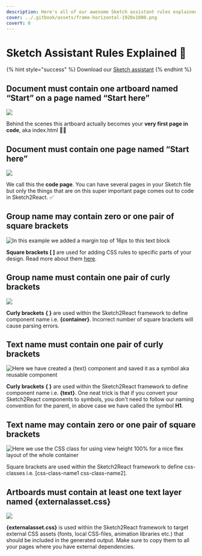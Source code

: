```yaml
---
description: Here's all of our awesome Sketch assistant rules explained. For normal humans.
cover: ../.gitbook/assets/frame-horizontal-1920x1080.png
coverY: 0
---
```


# Sketch Assistant Rules Explained 📐

{% hint style="success" %}
Download our [Sketch assistant](https://www.sketch.com/extensions/assistants/@sketch2react/sketch2react-assistant/)
{% endhint %}

## Document must contain one artboard named “Start” on a page named “Start here”

![](<../.gitbook/assets/Skärmavbild 2020-10-05 kl. 14.22.08 (2).png>)

Behind the scenes this artboard actually becomes your **very first page in code**, aka index.html 🤖💪

## Document must contain one page named “Start here”

![](<../.gitbook/assets/Skärmavbild 2020-10-05 kl. 14.35.05.png>)

We call this the **code page**. You can have several pages in your Sketch file but only the things that are on this super important page comes out to code in Sketch2React. ✅

## Group name may contain zero or one pair of square brackets

![In this example we added a margin top of 16px to this text block ](<../.gitbook/assets/Skärmavbild 2020-10-05 kl. 15.45.27 (1).png>)

**Square brackets** **\[ ]** are used for adding CSS rules to specific parts of your design. Read more about them [here](https://app.gitbook.com/@sketch2react/s/sketch2react-io/learn/cheat-sheet#classes).

## Group name must contain one pair of curly brackets

![](<../.gitbook/assets/Skärmavbild 2020-10-06 kl. 14.57.23.png>)

**Curly brackets** **{ }** are used within the Sketch2React framework to define component name i.e. **{container}**. Incorrect number of square brackets will cause parsing errors.

## Text name must contain one pair of curly brackets

![Here we have created a {text} component and saved it as a symbol aka reusable component](<../.gitbook/assets/Skärmavbild 2020-10-06 kl. 15.02.51.png>)

**Curly brackets** **{ }** are used within the Sketch2React framework to define component name i.e. **{text}**. One neat trick is that if you convert your Sketch2React components to symbols, you don't need to follow our naming convention for the parent, in above case we have called the symbol **H1**.

## Text name may contain zero or one pair of square brackets

![Here we use the CSS class for using view height 100% for a nice flex layout of the whole container](<../.gitbook/assets/Skärmavbild 2020-10-06 kl. 15.10.32.png>)

Square brackets are used within the Sketch2React framework to define css-classes i.e. \[css-class-name1 css-class-name2].

## Artboards must contain at least one text layer named {externalasset.css}

![](<../.gitbook/assets/Skärmavbild 2020-10-06 kl. 15.16.07.png>)

**{externalasset.css}** is used within the Sketch2React framework to target external CSS assets (fonts, local CSS-files, animation libraries etc.) that should be included in the generated output. Make sure to copy them to all your pages where you have external dependencies.
